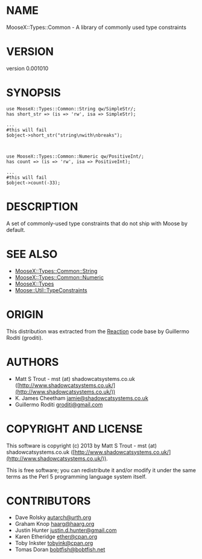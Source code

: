 # NAME

MooseX::Types::Common - A library of commonly used type constraints

# VERSION

version 0.001010

# SYNOPSIS

    use MooseX::Types::Common::String qw/SimpleStr/;
    has short_str => (is => 'rw', isa => SimpleStr);

    ...
    #this will fail
    $object->short_str("string\nwith\nbreaks");



    use MooseX::Types::Common::Numeric qw/PositiveInt/;
    has count => (is => 'rw', isa => PositiveInt);

    ...
    #this will fail
    $object->count(-33);

# DESCRIPTION

A set of commonly-used type constraints that do not ship with Moose by default.

# SEE ALSO

- [MooseX::Types::Common::String](http://search.cpan.org/perldoc?MooseX::Types::Common::String)
- [MooseX::Types::Common::Numeric](http://search.cpan.org/perldoc?MooseX::Types::Common::Numeric)
- [MooseX::Types](http://search.cpan.org/perldoc?MooseX::Types)
- [Moose::Util::TypeConstraints](http://search.cpan.org/perldoc?Moose::Util::TypeConstraints)

# ORIGIN

This distribution was extracted from the [Reaction](http://search.cpan.org/perldoc?Reaction) code base by Guillermo
Roditi (groditi).

# AUTHORS

- Matt S Trout - mst (at) shadowcatsystems.co.uk ([http://www.shadowcatsystems.co.uk/](http://www.shadowcatsystems.co.uk/))
- K. James Cheetham <jamie@shadowcatsystems.co.uk>
- Guillermo Roditi <groditi@gmail.com>

# COPYRIGHT AND LICENSE

This software is copyright (c) 2013 by Matt S Trout - mst (at) shadowcatsystems.co.uk ([http://www.shadowcatsystems.co.uk/](http://www.shadowcatsystems.co.uk/)).

This is free software; you can redistribute it and/or modify it under
the same terms as the Perl 5 programming language system itself.

# CONTRIBUTORS

- Dave Rolsky <autarch@urth.org>
- Graham Knop <haarg@haarg.org>
- Justin Hunter <justin.d.hunter@gmail.com>
- Karen Etheridge <ether@cpan.org>
- Toby Inkster <tobyink@cpan.org>
- Tomas Doran <bobtfish@bobtfish.net>
